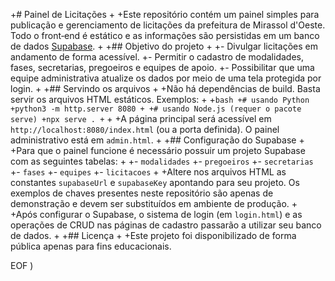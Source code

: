 
+# Painel de Licitações
+
+Este repositório contém um painel simples para publicação e gerenciamento de licitações da prefeitura de Mirassol d'Oeste. Todo o front‑end é estático e as informações são persistidas em um banco de dados [Supabase](https://supabase.com/).
+
+## Objetivo do projeto
+
+- Divulgar licitações em andamento de forma acessível.
+- Permitir o cadastro de modalidades, fases, secretarias, pregoeiros e equipes de apoio.
+- Possibilitar que uma equipe administrativa atualize os dados por meio de uma tela protegida por login.
+
+## Servindo os arquivos
+
+Não há dependências de build. Basta servir os arquivos HTML estáticos. Exemplos:
+
+```bash
+# usando Python
+python3 -m http.server 8080
+
+# usando Node.js (requer o pacote serve)
+npx serve .
+```
+
+A página principal será acessível em `http://localhost:8080/index.html` (ou a porta definida). O painel administrativo está em `admin.html`.
+
+## Configuração do Supabase
+
+Para que o painel funcione é necessário possuir um projeto Supabase com as seguintes tabelas:
+
+- `modalidades`
+- `pregoeiros`
+- `secretarias`
+- `fases`
+- `equipes`
+- `licitacoes`
+
+Altere nos arquivos HTML as constantes `supabaseUrl` e `supabaseKey` apontando para seu projeto. Os exemplos de chaves presentes neste repositório são apenas de demonstração e devem ser substituídos em ambiente de produção.
+
+Após configurar o Supabase, o sistema de login (em `login.html`) e as operações de CRUD nas páginas de cadastro passarão a utilizar seu banco de dados.
+
+## Licença
+
+Este projeto foi disponibilizado de forma pública apenas para fins educacionais.
 
EOF
)
